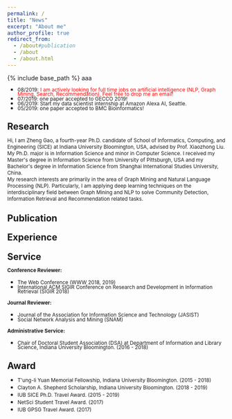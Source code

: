 ```yaml
---
permalink: /
title: "News"
excerpt: "About me"
author_profile: true
redirect_from: 
  - /about#publication
  - /about
  - /about.html
---
```

<style>
h1,
h2,
h3,
h4,
h5,
h6,
p{
    /*margin: 0;*/
    /*padding: -30;*/
    line-height: 15px;
}
ul{
    /*margin: 0;*/
    /*padding: -30;*/
    line-height: 15px;
}
p + ul{
	line-height: 10px;
}
body {
/*    font-family: "Helvetica Neue", Helvetica, "Hiragino Sans GB", Arial, sans-serif;
    font-size: 13px;*/
    /*line-height: 5px;*/
/*    color: #737373;
    background-color: white;
    margin: 10px 13px 10px 13px;*/
} 
</style>
{% include base_path %}
aaa
* <small> 08/2019:</small> <small style="color:red">I am actively looking for full time jobs on artificial intelligence (NLP, Graph Mining, Search, Recommendation). Feel free to drop me an email!</small>  
* <small> 07/2019: one paper accepted to GECCO 2019!</small>  
* <small> 06/2019: Start my data scientist internship at Amazon Alexa AI, Seattle.</small>  
* <small> 05/2019: one paper accepted to BMC Bioinformatics!</small>

<h2 id="research"> Research</h2>  

<small> Hi, I am Zheng Gao, a fourth-year Ph.D. candidate of School of Informatics, Computing, and Engineering (SICE) at Indiana University Bloomington, USA, advised by Prof. Xiaozhong Liu. My Ph.D. major is in Information Science and minor in Computer Science. I received my Master's degree in Information Science from University of Pittsburgh, USA and my Bachelor's degree in Information Science from Shanghai International Studies University, China.</small>  
<small>My research interests are primarily in the area of Graph Mining and Natural Language Processing (NLP). Particularly, I am applying deep learning techniques on the interdisciplinary field between Graph Mining and NLP to solve Community Detection, Information Retrieval and Recommendation related tasks.</small>

<h2 id="publication">Publication</h2> 

<h2 id="experience">Experience</h2>  

<h2 id="service">Service</h2>  

<small>**Conference Reviewer:**</small>  
* <small>The Web Conference (WWW 2018, 2019)</small>  
* <small>International ACM SIGIR Conference on Research and Development in Information Retrieval (SIGIR 2018)</small>  

<small>**Journal Reviewer:**</small>
* <small>Journal of the Association for Information Science and Technology (JASIST)</small>
* <small>Social Network Analysis and Mining (SNAM)</small> 

<small>**Administrative Service:**</small>  
* <small>Chair of Doctoral Student Association (DSA) at Department of Information and Library Science, Indiana University Bloomington. (2016 - 2018) </small>  
<h2 id="award"> Award</h2> 

* <small>T'ung-li Yuan Memorial Fellowship, Indiana University Bloomington. (2015 - 2018)</small>
* <small>Clayton A. Shepherd Scholarship, Indiana University Bloomington. (2018 - 2019) </small>
* <small>IUB SICE Ph.D. Travel Award. (2015 - 2019)</small>
* <small>NetSci Student Travel Award. (2017) </small>
* <small>IUB GPSG Travel Award. (2017) </small>



















































